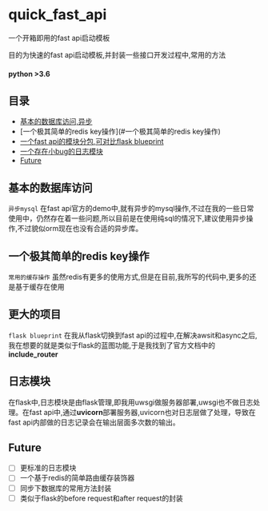 
# quick_fast_api
一个开箱即用的fast api启动模板

目的为快速的fast api启动模板,并封装一些接口开发过程中,常用的方法
#### python >3.6

## 目录

- [基本的数据库访问,异步](#基本的数据库访问)
- [一个极其简单的redis key操作](#一个极其简单的redis key操作)
- [一个fast api的模块分包,可对比flask blueprint](#更大的项目)
- [一个存在小bug的日志模块](#日志模块)
- [Future](#Future)



## 基本的数据库访问
`异步mysql` 在fast api官方的demo中,就有异步的mysql操作,不过在我的一些日常使用中，仍然存在着一些问题,所以目前是在使用纯sql的情况下,建议使用异步操作,不过貌似orm现在也没有合适的异步库。

## 一个极其简单的redis key操作
`常用的缓存操作` 虽然redis有更多的使用方式,但是在目前,我所写的代码中,更多的还是基于缓存在使用

## 更大的项目
`flask blueprint` 在我从flask切换到fast api的过程中,在解决awsit和async之后,我在想要的就是类似于flask的蓝图功能,于是我找到了官方文档中的**include_router**

## 日志模块
在flask中,日志模块是由flask管理,即我用uwsgi做服务器部署,uwsgi也不做日志处理。在fast api中,通过**uvicorn**部署服务器,uvicorn也对日志层做了处理，导致在fast api内部做的日志记录会在输出层面多次数的输出。


## Future
- [ ] 更标准的日志模块
- [ ] 一个基于redis的简单路由缓存装饰器
- [ ] 同步下数据库的常用方法封装
- [ ] 类似于flask的before request和after request的封装
